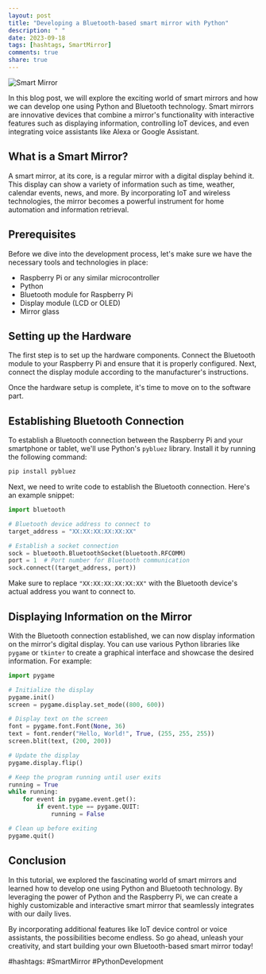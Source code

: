 ```yaml
---
layout: post
title: "Developing a Bluetooth-based smart mirror with Python"
description: " "
date: 2023-09-18
tags: [hashtags, SmartMirror]
comments: true
share: true
---
```


![Smart Mirror](smart_mirror.jpg)

In this blog post, we will explore the exciting world of smart mirrors and how we can develop one using Python and Bluetooth technology. Smart mirrors are innovative devices that combine a mirror's functionality with interactive features such as displaying information, controlling IoT devices, and even integrating voice assistants like Alexa or Google Assistant.

## What is a Smart Mirror?

A smart mirror, at its core, is a regular mirror with a digital display behind it. This display can show a variety of information such as time, weather, calendar events, news, and more. By incorporating IoT and wireless technologies, the mirror becomes a powerful instrument for home automation and information retrieval.

## Prerequisites

Before we dive into the development process, let's make sure we have the necessary tools and technologies in place:

- Raspberry Pi or any similar microcontroller
- Python
- Bluetooth module for Raspberry Pi
- Display module (LCD or OLED)
- Mirror glass

## Setting up the Hardware

The first step is to set up the hardware components. Connect the Bluetooth module to your Raspberry Pi and ensure that it is properly configured. Next, connect the display module according to the manufacturer's instructions.

Once the hardware setup is complete, it's time to move on to the software part.

## Establishing Bluetooth Connection

To establish a Bluetooth connection between the Raspberry Pi and your smartphone or tablet, we'll use Python's `pybluez` library. Install it by running the following command:

```python
pip install pybluez
```

Next, we need to write code to establish the Bluetooth connection. Here's an example snippet:

```python
import bluetooth

# Bluetooth device address to connect to
target_address = "XX:XX:XX:XX:XX:XX"

# Establish a socket connection
sock = bluetooth.BluetoothSocket(bluetooth.RFCOMM)
port = 1  # Port number for Bluetooth communication
sock.connect((target_address, port))
```

Make sure to replace `"XX:XX:XX:XX:XX:XX"` with the Bluetooth device's actual address you want to connect to.

## Displaying Information on the Mirror

With the Bluetooth connection established, we can now display information on the mirror's digital display. You can use various Python libraries like `pygame` or `tkinter` to create a graphical interface and showcase the desired information. For example:

```python
import pygame

# Initialize the display
pygame.init()
screen = pygame.display.set_mode((800, 600))

# Display text on the screen
font = pygame.font.Font(None, 36)
text = font.render("Hello, World!", True, (255, 255, 255))
screen.blit(text, (200, 200))

# Update the display
pygame.display.flip()

# Keep the program running until user exits
running = True
while running:
    for event in pygame.event.get():
        if event.type == pygame.QUIT:
            running = False

# Clean up before exiting
pygame.quit()
```

## Conclusion

In this tutorial, we explored the fascinating world of smart mirrors and learned how to develop one using Python and Bluetooth technology. By leveraging the power of Python and the Raspberry Pi, we can create a highly customizable and interactive smart mirror that seamlessly integrates with our daily lives.

By incorporating additional features like IoT device control or voice assistants, the possibilities become endless. So go ahead, unleash your creativity, and start building your own Bluetooth-based smart mirror today!

#hashtags: #SmartMirror #PythonDevelopment